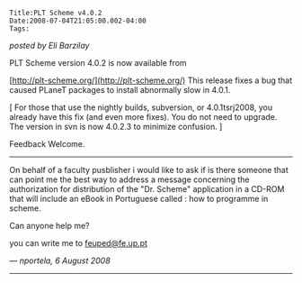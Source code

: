 
    Title:PLT Scheme v4.0.2
    Date:2008-07-04T21:05:00.002-04:00
    Tags:

*posted by Eli Barzilay*

PLT Scheme version 4.0.2 is now available from

  [http://plt-scheme.org/](http://plt-scheme.org/)
This release fixes a bug that caused PLaneT packages to install abnormally slow in 4.0.1.

[ For those that use the nightly builds, subversion, or 4.0.1tsrj2008, you already have this fix (and even more fixes). You do not need to upgrade.  The version in svn is now 4.0.2.3 to minimize confusion. ]

Feedback Welcome.

<!-- more -->



* * *

On behalf of a faculty pusblisher i would like to ask if is there someone that can point me the best way to address a message concerning the authorization for distribution of the "Dr. Scheme" application in a CD-ROM that will include an eBook in Portuguese called : how to programme in scheme.

Can anyone help me?

you can write me to feuped@fe.up.pt

— *nportela, 6 August 2008*

* * *

